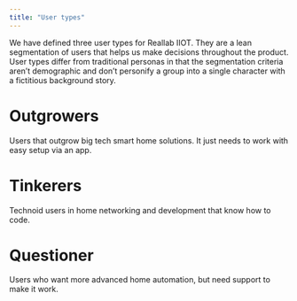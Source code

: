 ```yaml
---
title: "User types"
---
```


We have defined three user types for Reallab IIOT. They are a lean segmentation of users that helps us make decisions throughout the product. User types differ from traditional personas in that the segmentation criteria aren’t demographic and don’t personify a group into a single character with a fictitious background story.

# Outgrowers

Users that outgrow big tech smart home solutions. It just needs to work with easy setup via an app.

# Tinkerers

Technoid users in home networking and development that know how to code.

# Questioner

Users who want more advanced home automation, but need support to make it work.

